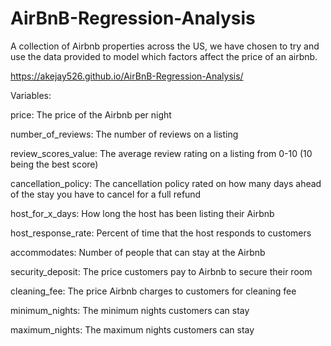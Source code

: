 # AirBnB-Regression-Analysis
A collection of Airbnb properties across the US, we have chosen to try and use the data provided to model which factors affect the price of an airbnb.

https://akejay526.github.io/AirBnB-Regression-Analysis/

Variables:

price: The price of the Airbnb per night

number_of_reviews: The number of reviews on a listing

review_scores_value: The average review rating on a listing from 0-10 (10 being the best score)

cancellation_policy: The cancellation policy rated on how many days ahead of the stay you have to cancel for a full refund

host_for_x_days: How long the host has been listing their Airbnb

host_response_rate: Percent of time that the host responds to customers

accommodates: Number of people that can stay at the Airbnb

security_deposit: The price customers pay to Airbnb to secure their room

cleaning_fee: The price Airbnb charges to customers for cleaning fee 

minimum_nights: The minimum nights customers can stay 

maximum_nights: The maximum nights customers can stay 
